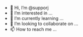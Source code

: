- 👋 Hi, I’m @supporj
- 👀 I’m interested in ...
- 🌱 I’m currently learning ...
- 💞️ I’m looking to collaborate on ...
- 📫 How to reach me ...

<!---
supporj/supporj is a ✨ special ✨ repository because its `README.md` (this file) appears on your GitHub profile.
You can click the Preview link to take a look at your changes.
--->
